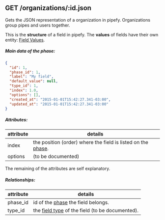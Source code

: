 ## GET /organizations/:id.json

Gets the JSON representation of a organization in pipefy. Organizations group pipes and users together.

This is the **structure** of a field in pipefy. The **values** of fields have their own entity: [Field Values]("field_value.md").

##### Main data of the phase:

```json
{
  "id": 1,
  "phase_id": 1,
  "label": "My field",
  "default_value": null,
  "type_id": 1,
  "index": 1.0,
  "options": [],
  "created_at": "2015-01-01T15:42:27.341-03:00",
  "updated_at": "2015-01-01T15:42:27.341-03:00"
}
```
##### Attributes:

| attribute | details |
| -- | -- |
| index | the position (order) where the field is listed on the [phase]("phase.md"). |
| options | (to be documented) |

The remaining of the attributes are self explanatory.

##### Relationships:

| attribute | details |
| -- | -- |
| phase_id | id of the [phase]("phase.md") the field belongs. |
| type_id | the [field type](field_type.md) of the field (to be documented). |

